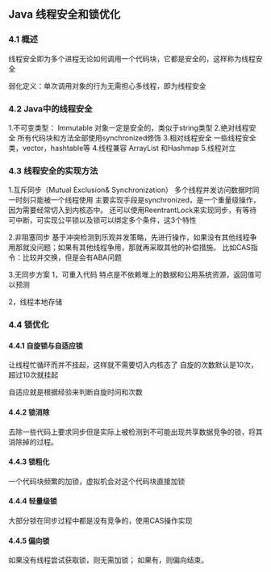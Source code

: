 ## Java 线程安全和锁优化
### 4.1 概述
线程安全即为多个进程无论如何调用一个代码块，它都是安全的，这样称为线程安全

弱化定义：单次调用对象的行为无需担心多线程，即为线程安全

### 4.2 Java中的线程安全
1.不可变类型：
Immutable 对象一定是安全的，类似于string类型
2.绝对线程安全
所有代码块和方法全部使用synchronized修饰
3.相对线程安全
一些线程安全类，vector，hashtable等
4.线程兼容
ArrayList 和Hashmap
5.线程对立

### 4.3 线程安全的实现方法
1.互斥同步（Mutual Exclusion& Synchronization）
多个线程并发访问数据时同一时刻只能被一个线程使用
主要实现手段是synchronized，是一个重量级操作，因为需要经常切入到内核态中。
还可以使用ReentrantLock来实现同步，有等待可中断，可实现公平锁以及锁可以绑定多个条件，这3个特性

2.非阻塞同步
基于冲突检测到乐观并发策略，先进行操作，如果没有其他线程争用那就没问题；如果有其他线程争用，那就再采取其他的补偿措施。
比如CAS指令：比较并交换，但是会有ABA问题

3.无同步方案
1，可重入代码
特点是不依赖堆上的数据和公用系统资源，返回值可以预测

2，线程本地存储

### 4.4 锁优化
#### 4.4.1 自旋锁与自适应锁
让线程忙循环而并不挂起，这样就不需要切入内核态了
自旋的次数默认是10次，超过10次就挂起

自适应就是根据经验来判断自旋时间和次数

#### 4.4.2 锁消除
去除一些代码上要求同步但是实际上被检测到不可能出现共享数据竞争的锁，将其消除掉的过程。

#### 4.4.3 锁粗化
一个代码块频繁的加锁，虚拟机会对这个代码块直接加锁

#### 4.4.4 轻量级锁
大部分锁在同步过程中都是没有竞争的，使用CAS操作实现

#### 4.4.5 偏向锁
如果没有线程尝试获取锁，则无需加锁；
如果有，则偏向结束。

